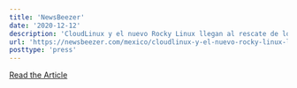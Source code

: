 ```yaml
---
title: 'NewsBeezer'
date: '2020-12-12'
description: 'CloudLinux y el nuevo Rocky Linux llegan al rescate de los usuarios de CentOS después del volante de Red Hat'
url: 'https://newsbeezer.com/mexico/cloudlinux-y-el-nuevo-rocky-linux-llegan-al-rescate-de-los-usuarios-de-centos-despues-del-volante-de-red-hat/'
posttype: 'press'
---
```


[Read the Article](https://newsbeezer.com/mexico/cloudlinux-y-el-nuevo-rocky-linux-llegan-al-rescate-de-los-usuarios-de-centos-despues-del-volante-de-red-hat/)
